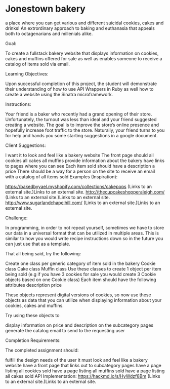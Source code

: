 # Jonestown bakery
a place where you can get various and different suicidal cookies, cakes and drinks!
An extrordinary approach to baking and euthanasia that appeals both to octagenarians and millenials alike.

Goal:

To create a fullstack bakery website that displays information on cookies, cakes and muffins offered for sale as well as enables someone to receive a catalog of items sold via email.

Learning Objectives:  

Upon successful completion of this project, the student will demonstrate their understanding of how to use API Wrappers in Ruby as well how to create a website using the Sinatra microframework.

 

Instructions:

Your friend is a baker who recently had a grand opening of their store. Unfortunately, the turnout was less than ideal and your friend suggested creating a website. The goal is to improve the store’s online presence and hopefully increase foot traffic to the store. Naturally, your friend turns to you for help and hands you some starting suggestions in a google document.

Client Suggestions:

I want it to look and feel like a bakery website
The front page should
all cookies
all cakes
all muffins
provide information about the bakery
have links to pages where you can see
Each item sold should have
a description
a price
There should be a way for a person on the site to receive an email with a catalog of all items sold
Examples (Inspiration):

https://bakedbyyael.myshopify.com/collections/cakepops (Links to an external site.)Links to an external site.
http://thecupcakeshopperaleigh.com/ (Links to an external site.)Links to an external site.
http://www.sugarlandchapelhill.com/ (Links to an external site.)Links to an external site.
 

Challenge:

In programming, in order to not repeat yourself, sometimes we have to store our data in a universal format that can be utilized in multiple areas. This is similar to how you would write recipe instructions down so in the future you can just use that as a template.

That all being said, try the following:

Create one class per generic category of item sold in the bakery
Cookie class
Cake class
Muffin class
Use these classes to create 1 object per item being sold (e.g if you have 3 cookies for sale you would create 3 Cookie objects based on one Cookie class)
Each item should have the following attributes
description
price
 

These objects represent digital versions of cookies, so now use these objects as data that you can utilize when displaying information about your cookies, cakes and muffins.

Try using these objects to

display information on price and description on the subcategory pages
generate the catalog email to send to the requesting user
 

Completion Requirements:

The completed assignment should:

fulfill the design needs of the user
it must look and feel like a bakery website
have a front page that links out to subcategory pages
have a page listing all cookies sold
have a page listing all muffins sold
have a page listing all cakes sold
API Implementation: https://hackmd.io/s/HyWdzf8Bm (Links to an external site.)Links to an external site.
